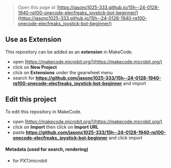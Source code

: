 
> Open this page at [https://jasonc1025-333.github.io/15h--24-0128-1940-rq100-onecode-elecfreaks_joystick-bot-beginner/](https://jasonc1025-333.github.io/15h--24-0128-1940-rq100-onecode-elecfreaks_joystick-bot-beginner/)

## Use as Extension

This repository can be added as an **extension** in MakeCode.

* open [https://makecode.microbit.org/](https://makecode.microbit.org/)
* click on **New Project**
* click on **Extensions** under the gearwheel menu
* search for **https://github.com/jasonc1025-333/15h--24-0128-1940-rq100-onecode-elecfreaks_joystick-bot-beginner** and import

## Edit this project

To edit this repository in MakeCode.

* open [https://makecode.microbit.org/](https://makecode.microbit.org/)
* click on **Import** then click on **Import URL**
* paste **https://github.com/jasonc1025-333/15h--24-0128-1940-rq100-onecode-elecfreaks_joystick-bot-beginner** and click import

#### Metadata (used for search, rendering)

* for PXT/microbit
<script src="https://makecode.com/gh-pages-embed.js"></script><script>makeCodeRender("{{ site.makecode.home_url }}", "{{ site.github.owner_name }}/{{ site.github.repository_name }}");</script>
